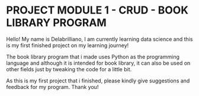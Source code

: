 # PROJECT MODULE 1 - CRUD - BOOK LIBRARY PROGRAM
Hello! My name is Delabrilliano,
I am currently learning data science and this is my first finished project on my learning journey!

The book library program that i made uses Python as the programming language and although it is intended for book library, it can also be used on other fields just by
tweaking the code for a little bit.

As this is my first project that i finished, please kindly give suggestions and feedback for my program.
Thank you!
